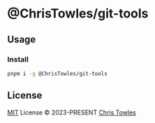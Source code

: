 # @ChrisTowles/git-tools


## Usage

### Install

```bash
pnpm i -g @ChrisTowles/git-tools
```

## License

[MIT](./LICENSE) License &copy; 2023-PRESENT [Chris Towles](https://github.com/ChrisTowles)
